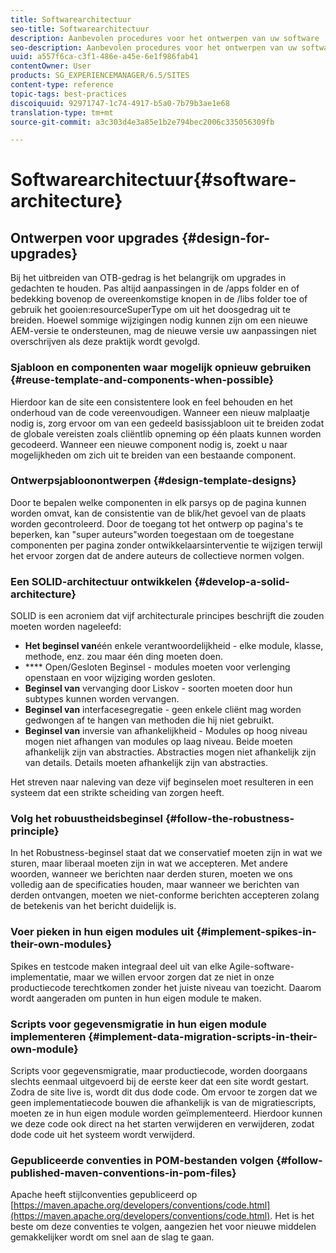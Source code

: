 ```yaml
---
title: Softwarearchitectuur
seo-title: Softwarearchitectuur
description: Aanbevolen procedures voor het ontwerpen van uw software
seo-description: Aanbevolen procedures voor het ontwerpen van uw software
uuid: a557f6ca-c3f1-486e-a45e-6e1f986fab41
contentOwner: User
products: SG_EXPERIENCEMANAGER/6.5/SITES
content-type: reference
topic-tags: best-practices
discoiquuid: 92971747-1c74-4917-b5a0-7b79b3ae1e68
translation-type: tm+mt
source-git-commit: a3c303d4e3a85e1b2e794bec2006c335056309fb

---
```



# Softwarearchitectuur{#software-architecture}

## Ontwerpen voor upgrades {#design-for-upgrades}

Bij het uitbreiden van OTB-gedrag is het belangrijk om upgrades in gedachten te houden. Pas altijd aanpassingen in de /apps folder en of bedekking bovenop de overeenkomstige knopen in de /libs folder toe of gebruik het gooien:resourceSuperType om uit het doosgedrag uit te breiden. Hoewel sommige wijzigingen nodig kunnen zijn om een nieuwe AEM-versie te ondersteunen, mag de nieuwe versie uw aanpassingen niet overschrijven als deze praktijk wordt gevolgd.

### Sjabloon en componenten waar mogelijk opnieuw gebruiken {#reuse-template-and-components-when-possible}

Hierdoor kan de site een consistentere look en feel behouden en het onderhoud van de code vereenvoudigen. Wanneer een nieuw malplaatje nodig is, zorg ervoor om van een gedeeld basissjabloon uit te breiden zodat de globale vereisten zoals cliëntlib opneming op één plaats kunnen worden gecodeerd. Wanneer een nieuwe component nodig is, zoekt u naar mogelijkheden om zich uit te breiden van een bestaande component.

### Ontwerpsjabloonontwerpen {#design-template-designs}

Door te bepalen welke componenten in elk parsys op de pagina kunnen worden omvat, kan de consistentie van de blik/het gevoel van de plaats worden gecontroleerd. Door de toegang tot het ontwerp op pagina&#39;s te beperken, kan &quot;super auteurs&quot;worden toegestaan om de toegestane componenten per pagina zonder ontwikkelaarsinterventie te wijzigen terwijl het ervoor zorgen dat de andere auteurs de collectieve normen volgen.

### Een SOLID-architectuur ontwikkelen {#develop-a-solid-architecture}

SOLID is een acroniem dat vijf architecturale principes beschrijft die zouden moeten worden nageleefd:

* **Het beginsel van**&#x200B;één enkele verantwoordelijkheid - elke module, klasse, methode, enz. zou maar één ding moeten doen.
* **** Open/Gesloten Beginsel - modules moeten voor verlenging openstaan en voor wijziging worden gesloten.
* **Beginsel van** vervanging door Liskov - soorten moeten door hun subtypes kunnen worden vervangen.
* **Beginsel van** interfacesegregatie - geen enkele cliënt mag worden gedwongen af te hangen van methoden die hij niet gebruikt.
* **Beginsel van** inversie van afhankelijkheid - Modules op hoog niveau mogen niet afhangen van modules op laag niveau. Beide moeten afhankelijk zijn van abstracties. Abstracties mogen niet afhankelijk zijn van details. Details moeten afhankelijk zijn van abstracties.

Het streven naar naleving van deze vijf beginselen moet resulteren in een systeem dat een strikte scheiding van zorgen heeft.

### Volg het robuustheidsbeginsel {#follow-the-robustness-principle}

In het Robustness-beginsel staat dat we conservatief moeten zijn in wat we sturen, maar liberaal moeten zijn in wat we accepteren. Met andere woorden, wanneer we berichten naar derden sturen, moeten we ons volledig aan de specificaties houden, maar wanneer we berichten van derden ontvangen, moeten we niet-conforme berichten accepteren zolang de betekenis van het bericht duidelijk is.

### Voer pieken in hun eigen modules uit {#implement-spikes-in-their-own-modules}

Spikes en testcode maken integraal deel uit van elke Agile-software-implementatie, maar we willen ervoor zorgen dat ze niet in onze productiecode terechtkomen zonder het juiste niveau van toezicht. Daarom wordt aangeraden om punten in hun eigen module te maken.

### Scripts voor gegevensmigratie in hun eigen module implementeren {#implement-data-migration-scripts-in-their-own-module}

Scripts voor gegevensmigratie, maar productiecode, worden doorgaans slechts eenmaal uitgevoerd bij de eerste keer dat een site wordt gestart. Zodra de site live is, wordt dit dus dode code. Om ervoor te zorgen dat we geen implementatiecode bouwen die afhankelijk is van de migratiescripts, moeten ze in hun eigen module worden geïmplementeerd. Hierdoor kunnen we deze code ook direct na het starten verwijderen en verwijderen, zodat dode code uit het systeem wordt verwijderd.

### Gepubliceerde conventies in POM-bestanden volgen {#follow-published-maven-conventions-in-pom-files}

Apache heeft stijlconventies gepubliceerd op [https://maven.apache.org/developers/conventions/code.html](https://maven.apache.org/developers/conventions/code.html). Het is het beste om deze conventies te volgen, aangezien het voor nieuwe middelen gemakkelijker wordt om snel aan de slag te gaan.
